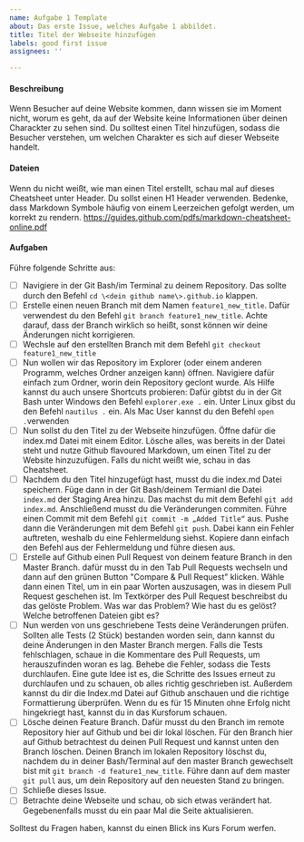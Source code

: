 ```yaml
---
name: Aufgabe 1 Template
about: Das erste Issue, welches Aufgabe 1 abbildet.
title: Titel der Webseite hinzufügen
labels: good first issue
assignees: ''

---
```


#### Beschreibung
Wenn Besucher auf deine Website kommen, dann wissen sie im Moment nicht, worum es geht, da auf der Website keine Informationen über deinen Charackter zu sehen sind. Du solltest einen Titel hinzufügen, sodass die Besucher verstehen, um welchen Charakter es sich auf dieser Webseite handelt.

#### Dateien
Wenn du nicht weißt, wie man einen Titel erstellt, schau mal auf dieses Cheatsheet unter Header. Du sollst einen H1 Header verwenden. Bedenke, dass Markdown Symbole häufig von einem Leerzeichen gefolgt werden, um korrekt zu rendern.
https://guides.github.com/pdfs/markdown-cheatsheet-online.pdf

#### Aufgaben
Führe folgende Schritte aus:
- [ ] Navigiere in der Git Bash/im Terminal zu deinem Repository. Das sollte durch den Befehl ```cd \<dein github name\>.github.io``` klappen.
- [ ] Erstelle einen neuen Branch mit dem Namen ```feature1_new_title```. Dafür verwendest du den Befehl ```git branch feature1_new_title```. Achte darauf, dass der Branch wirklich so heißt, sonst können wir deine Änderungen nicht korrigieren.
- [ ] Wechsle auf den erstellten Branch mit dem Befehl ```git checkout feature1_new_title```
- [ ] Nun wollen wir das Repository im Explorer (oder einem anderen Programm, welches Ordner anzeigen kann) öffnen. Navigiere dafür einfach zum Ordner, worin dein Repository geclont wurde. Als Hilfe kannst du auch unsere Shortcuts probieren: Dafür gibtst du in der Git Bash unter Windows den Befehl ```explorer.exe .``` ein. Unter Linux gibst du den Befehl ```nautilus .``` ein. Als Mac User kannst du den Befehl ```open .```verwenden
- [ ] Nun sollst du den Titel zu der Webseite hinzufügen. Öffne dafür die index.md Datei mit einem Editor. Lösche alles, was bereits in der Datei steht und nutze Github flavoured Markdown, um einen Titel zu der Website hinzuzufügen. Falls du nicht weißt wie, schau in das Cheatsheet.
- [ ] Nachdem du den Titel hinzugefügt hast, musst du die index.md Datei speichern. Füge dann in der Git Bash/deinem Termianl die Datei ```index.md``` der Staging Area hinzu. Das machst du mit dem Befehl ```git add index.md```. Anschließend musst du die Veränderungen commiten. Führe einen Commit mit dem Befehl ```git commit -m „Added Title“``` aus. Pushe dann die Veränderungen mit dem Befehl ```git push```. Dabei kann ein Fehler auftreten, weshalb du eine Fehlermeldung siehst. Kopiere dann einfach den Befehl aus der Fehlermeldung und führe diesen aus.
- [ ] Erstelle auf Github einen Pull Request von deinem feature Branch in den Master Branch. dafür musst du in den Tab Pull Requests wechseln und dann auf den grünen Button "Compare & Pull Request" klicken. Wähle dann einen Titel, um in ein paar Worten auszusagen, was in diesem Pull Request geschehen ist. Im Textkörper des Pull Request beschreibst du das gelöste Problem. Was war das Problem? Wie hast du es gelöst? Welche betroffenen Dateien gibt es?
- [ ] Nun werden von uns geschriebene Tests deine Veränderungen prüfen. Sollten alle Tests (2 Stück) bestanden worden sein, dann kannst du deine Änderungen in den Master Branch mergen. Falls die Tests fehlschlagen, schaue in die Kommentare des Pull Requests, um herauszufinden woran es lag. Behebe die Fehler, sodass die Tests durchlaufen. Eine gute Idee ist es, die Schritte des Issues erneut zu durchlaufen und zu schauen, ob alles richtig geschrieben ist. Außerdem kannst du dir die Index.md Datei auf Github anschauen und die richtige Formattierung überprüfen. Wenn du es für 15 Minuten ohne Erfolg nicht hingekriegt hast, kannst du in das Kursforum schauen.
- [ ] Lösche deinen Feature Branch. Dafür musst du den Branch im remote Repository hier auf Github und bei dir lokal löschen. Für den Branch hier auf Github betrachtest du deinen Pull Request und kannst unten den Branch löschen. Deinen Branch im lokalen Repository löschst du, nachdem du in deiner Bash/Terminal auf den master Branch gewechselt bist mit `git branch -d feature1_new_title`. Führe dann auf dem master ```git pull``` aus, um dein Repository auf den neuesten Stand zu bringen.
- [ ] Schließe dieses Issue.
- [ ] Betrachte deine Webseite und schau, ob sich etwas verändert hat. Gegebenenfalls musst du ein paar Mal die Seite aktualisieren.

Solltest du Fragen haben, kannst du einen Blick ins Kurs Forum werfen.
